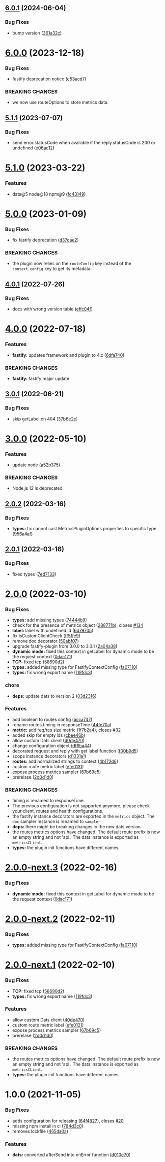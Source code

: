 ## [6.0.1](https://github.com/immobiliare/fastify-metrics/compare/v6.0.0...v6.0.1) (2024-06-04)


### Bug Fixes

* bump version ([361a32c](https://github.com/immobiliare/fastify-metrics/commit/361a32c0ae7c3a7af9285f43cf58fc48fa268534))

# [6.0.0](https://github.com/immobiliare/fastify-metrics/compare/v5.1.1...v6.0.0) (2023-12-18)


### Bug Fixes

* fastify deprecation notice ([e53acd7](https://github.com/immobiliare/fastify-metrics/commit/e53acd71409edeeadcba89284858e34765c37636))


### BREAKING CHANGES

* we now use routeOptions to store metrics data.

## [5.1.1](https://github.com/immobiliare/fastify-metrics/compare/v5.1.0...v5.1.1) (2023-07-07)


### Bug Fixes

* send error.statusCode when available if the reply.statusCode is 200 or undefined ([e06ac12](https://github.com/immobiliare/fastify-metrics/commit/e06ac12beff7a55b4e07b16bde826f544e8eedcc))

# [5.1.0](https://github.com/immobiliare/fastify-metrics/compare/v5.0.0...v5.1.0) (2023-03-22)


### Features

* dats@5 node@18 npm@9 ([fc43149](https://github.com/immobiliare/fastify-metrics/commit/fc4314914af8d7bc251c18eafb904d15b1aeffae))

# [5.0.0](https://github.com/immobiliare/fastify-metrics/compare/v4.0.1...v5.0.0) (2023-01-09)


### Bug Fixes

* fix fastify deprecation ([d37cae2](https://github.com/immobiliare/fastify-metrics/commit/d37cae2482867a1a56947496283e363f9897de3b))


### BREAKING CHANGES

* the plugin now relies on the `routeConfig` key instead
of the `context.config` key to get its metadata.

## [4.0.1](https://github.com/immobiliare/fastify-metrics/compare/v4.0.0...v4.0.1) (2022-07-26)

### Bug Fixes

-   docs with wrong version table ([effc04f](https://github.com/immobiliare/fastify-metrics/commit/effc04fc20b5d10052ebc1cfa44e187bfa68bbb3))

# [4.0.0](https://github.com/immobiliare/fastify-metrics/compare/v3.0.1...v4.0.0) (2022-07-18)

### Features

-   **fastify:** updates framework and plugin to 4.x ([6dfa740](https://github.com/immobiliare/fastify-metrics/commit/6dfa74012365fe0507b3a79a6cb89650931beb9d))

### BREAKING CHANGES

-   **fastify:** fastify major update

## [3.0.1](https://github.com/immobiliare/fastify-metrics/compare/v3.0.0...v3.0.1) (2022-06-21)

### Bug Fixes

-   skip getLabel on 404 ([37b6e2e](https://github.com/immobiliare/fastify-metrics/commit/37b6e2ece186bf3ccbe9e8147079c69105488f61))

# [3.0.0](https://github.com/immobiliare/fastify-metrics/compare/v2.0.2...v3.0.0) (2022-05-10)

### Features

-   update node ([a52b375](https://github.com/immobiliare/fastify-metrics/commit/a52b375587c0a6dc0b9420ac185fb19e997bdf4c))

### BREAKING CHANGES

-   Node.js 12 is deprecated

## [2.0.2](https://github.com/immobiliare/fastify-metrics/compare/v2.0.1...v2.0.2) (2022-03-16)

### Bug Fixes

-   **types:** fix cannot cast MetricsPluginOptions properties to specific type ([956a4af](https://github.com/immobiliare/fastify-metrics/commit/956a4afcbf0532568f4f1924e2e4c8677f0acb45))

## [2.0.1](https://github.com/immobiliare/fastify-metrics/compare/v2.0.0...v2.0.1) (2022-03-16)

### Bug Fixes

-   fixed types ([7ed7133](https://github.com/immobiliare/fastify-metrics/commit/7ed7133df4ed03af81cbafc94de83580663d460b))

# [2.0.0](https://github.com/immobiliare/fastify-metrics/compare/v1.0.0...v2.0.0) (2022-03-10)

### Bug Fixes

-   **types:** add missing types ([74444b9](https://github.com/immobiliare/fastify-metrics/commit/74444b970dd5ab1873d7b4ba54cc1b09fbedd54f))
-   check for the presence of metrics object ([288771b](https://github.com/immobiliare/fastify-metrics/commit/288771b06cc5e38da44eebc511d781359cc9f7e3)), closes [#134](https://github.com/immobiliare/fastify-metrics/issues/134)
-   **label:** label with undefined id ([6d79705](https://github.com/immobiliare/fastify-metrics/commit/6d79705ec08d1f76e857a47cfbe2263006d19050))
-   fix isCustomClientCheck ([ff5ffe9](https://github.com/immobiliare/fastify-metrics/commit/ff5ffe9fccd8846992c39742c10e25dc28dde887))
-   remove doc decorator ([50abf07](https://github.com/immobiliare/fastify-metrics/commit/50abf07e247858dc2990c30f6886a0de4649daa2))
-   upgrade fastify-plugin from 3.0.0 to 3.0.1 ([2a04a38](https://github.com/immobiliare/fastify-metrics/commit/2a04a38fe62cfe95a3e4228c5d3b3309afc04c6c))
-   **dynamic mode:** fixed this context in getLabel for dynamic mode to be the request context ([0dac171](https://github.com/immobiliare/fastify-metrics/commit/0dac171fb7c3c582b213fd48bde143fb294aaceb))
-   **TCP:** fixed tcp ([58690d2](https://github.com/immobiliare/fastify-metrics/commit/58690d2aa6af36d5efe171854ef9e59e320fff00))
-   **types:** added missing type for FastifyContextConfig ([fa07110](https://github.com/immobiliare/fastify-metrics/commit/fa07110fafebe5374a52f5e2e1d4bec3d8ef9eab))
-   **types:** fix wrong export name ([119fdc3](https://github.com/immobiliare/fastify-metrics/commit/119fdc31f2c0fde7c017340bb3cfeaaa26cac530))

### chore

-   **deps:** update dats to version 2 ([03d2316](https://github.com/immobiliare/fastify-metrics/commit/03d23162e6ed390d35f9fd64d6e043a31154f878))

### Features

-   add boolean to routes config ([acca747](https://github.com/immobiliare/fastify-metrics/commit/acca747b958d492b31f810cd7696d320f64dddb0))
-   rename routes.timing in responseTime ([44fe70a](https://github.com/immobiliare/fastify-metrics/commit/44fe70a02dec3f9993897125021b4b883c3f1045))
-   **metric:** add req/res size metric ([1f7b2a4](https://github.com/immobiliare/fastify-metrics/commit/1f7b2a4505cb20e0caadf3ecb139cba61a9756ea)), closes [#32](https://github.com/immobiliare/fastify-metrics/issues/32)
-   added skip for empty ids ([cbee46b](https://github.com/immobiliare/fastify-metrics/commit/cbee46b58987e16138d617d3d9690d250def7e8c))
-   allow custom Dats client ([40de470](https://github.com/immobiliare/fastify-metrics/commit/40de47026d02bc8dbb1a4c10be85cc09fc3cdad9))
-   change configuration object ([df6ba44](https://github.com/immobiliare/fastify-metrics/commit/df6ba446aeef5253b13ad0340da8899f1879699b))
-   decorated request and reply with get label function ([f00b9d5](https://github.com/immobiliare/fastify-metrics/commit/f00b9d5b453226fc939472e92c5199fba496b723))
-   scope instance decorators ([d1331a1](https://github.com/immobiliare/fastify-metrics/commit/d1331a1da6a7e790718c5c0714ae61c1f54e70d4))
-   **routes:** add normalized strings to context ([4b172d6](https://github.com/immobiliare/fastify-metrics/commit/4b172d6379b8d29a0a0bc0c16153fadeda3d6b6f))
-   custom route metric label ([efe0131](https://github.com/immobiliare/fastify-metrics/commit/efe0131944d10e3ae9b9b1eecf2a938b3bd07f5f))
-   expose process metrics sampler ([67b69c5](https://github.com/immobiliare/fastify-metrics/commit/67b69c584529d635738ded65e8f784e37c6fe1dd))
-   prerelase ([2d0d1d0](https://github.com/immobiliare/fastify-metrics/commit/2d0d1d0fb881a073164cc26b6a353fcc94465941))

### BREAKING CHANGES

-   timing is renamed to responseTime.
-   The previous configuration is not supported anymore,
    please check your client, routes and health configurations.
-   the fastify instance decorators are exported in the `metrics` object.
    The `doc` sampler instance is renamed to `sampler`.
-   **deps:** there might be breaking changes in the new dats version.
-   the routes metrics options have changed.
    The default route prefix is now an empty string and not 'api'.
    The dats instance is exported as `metricsCLient`.
-   **types:** the plugin init functions have different names.

# [2.0.0-next.3](https://github.com/immobiliare/fastify-metrics/compare/v2.0.0-next.2...v2.0.0-next.3) (2022-02-16)

### Bug Fixes

-   **dynamic mode:** fixed this context in getLabel for dynamic mode to be the request context ([0dac171](https://github.com/immobiliare/fastify-metrics/commit/0dac171fb7c3c582b213fd48bde143fb294aaceb))

# [2.0.0-next.2](https://github.com/immobiliare/fastify-metrics/compare/v2.0.0-next.1...v2.0.0-next.2) (2022-02-11)

### Bug Fixes

-   **types:** added missing type for FastifyContextConfig ([fa07110](https://github.com/immobiliare/fastify-metrics/commit/fa07110fafebe5374a52f5e2e1d4bec3d8ef9eab))

# [2.0.0-next.1](https://github.com/immobiliare/fastify-metrics/compare/v1.0.0...v2.0.0-next.1) (2022-02-10)

### Bug Fixes

-   **TCP:** fixed tcp ([58690d2](https://github.com/immobiliare/fastify-metrics/commit/58690d2aa6af36d5efe171854ef9e59e320fff00))
-   **types:** fix wrong export name ([119fdc3](https://github.com/immobiliare/fastify-metrics/commit/119fdc31f2c0fde7c017340bb3cfeaaa26cac530))

### Features

-   allow custom Dats client ([40de470](https://github.com/immobiliare/fastify-metrics/commit/40de47026d02bc8dbb1a4c10be85cc09fc3cdad9))
-   custom route metric label ([efe0131](https://github.com/immobiliare/fastify-metrics/commit/efe0131944d10e3ae9b9b1eecf2a938b3bd07f5f))
-   expose process metrics sampler ([67b69c5](https://github.com/immobiliare/fastify-metrics/commit/67b69c584529d635738ded65e8f784e37c6fe1dd))
-   prerelase ([2d0d1d0](https://github.com/immobiliare/fastify-metrics/commit/2d0d1d0fb881a073164cc26b6a353fcc94465941))

### BREAKING CHANGES

-   the routes metrics options have changed.
    The default route prefix is now an empty string and not 'api'.
    The dats instance is exported as `metricsCLient`.
-   **types:** the plugin init functions have different names.

# 1.0.0 (2021-11-05)

### Bug Fixes

-   adds configuration for releasing ([64f4827](https://github.com/immobiliare/fastify-metrics/commit/64f48277488d4ae6175225b69f023b6b3a6ad8ec)), closes [#20](https://github.com/immobiliare/fastify-metrics/issues/20)
-   missing npm install in ci ([784d3c0](https://github.com/immobiliare/fastify-metrics/commit/784d3c064f17488ec9ba1fe7aec070e6e787fda6))
-   removes lockfile ([465da0a](https://github.com/immobiliare/fastify-metrics/commit/465da0ad8a3ec33e25d7b31009a8c4d09c3dfc6d))

### Features

-   **dats:** converted afterSend into onError function ([d010e70](https://github.com/immobiliare/fastify-metrics/commit/d010e704dd6797233f85ad60393c85cb3b23c868))
